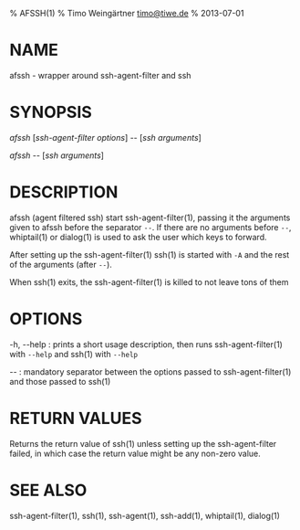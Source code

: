 % AFSSH(1)
% Timo Weingärtner <timo@tiwe.de>
% 2013-07-01

# NAME

afssh - wrapper around ssh-agent-filter and ssh

# SYNOPSIS

*afssh* [*ssh-agent-filter options*] -- [*ssh arguments*]

*afssh* -- [*ssh arguments*]

# DESCRIPTION

afssh (agent filtered ssh) start ssh-agent-filter(1), passing it the arguments given to afssh before the separator `--`.
If there are no arguments before `--`, whiptail(1) or dialog(1) is used to ask the user which keys to forward.

After setting up the ssh-agent-filter(1) ssh(1) is started with `-A` and the rest of the arguments (after `--`).

When ssh(1) exits, the ssh-agent-filter(1) is killed to not leave tons of them 

# OPTIONS

-h, \--help
:   prints a short usage description, then runs ssh-agent-filter(1) with `--help` and ssh(1) with `--help`

\--
:   mandatory separator between the options passed to ssh-agent-filter(1) and those passed to ssh(1)

# RETURN VALUES

Returns the return value of ssh(1) unless setting up the ssh-agent-filter failed, in which case the return value might be any non-zero value.

# SEE ALSO

ssh-agent-filter(1), ssh(1), ssh-agent(1), ssh-add(1), whiptail(1), dialog(1)
